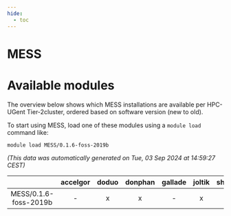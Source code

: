 ```yaml
---
hide:
  - toc
---
```


MESS
====

# Available modules


The overview below shows which MESS installations are available per HPC-UGent Tier-2cluster, ordered based on software version (new to old).

To start using MESS, load one of these modules using a `module load` command like:

```shell
module load MESS/0.1.6-foss-2019b
```

*(This data was automatically generated on Tue, 03 Sep 2024 at 14:59:27 CEST)*  

| |accelgor|doduo|donphan|gallade|joltik|shinx|skitty|
| :---: | :---: | :---: | :---: | :---: | :---: | :---: | :---: |
|MESS/0.1.6-foss-2019b|-|x|x|-|x|-|x|
